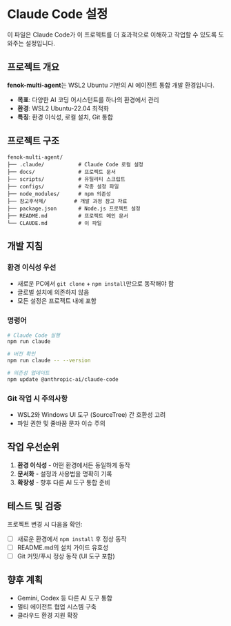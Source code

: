 # Claude Code 설정

이 파일은 Claude Code가 이 프로젝트를 더 효과적으로 이해하고 작업할 수 있도록 도와주는 설정입니다.

## 프로젝트 개요

**fenok-multi-agent**는 WSL2 Ubuntu 기반의 AI 에이전트 통합 개발 환경입니다.

- **목표**: 다양한 AI 코딩 어시스턴트를 하나의 환경에서 관리
- **환경**: WSL2 Ubuntu-22.04 최적화
- **특징**: 환경 이식성, 로컬 설치, Git 통합

## 프로젝트 구조

```
fenok-multi-agent/
├── .claude/           # Claude Code 로컬 설정
├── docs/              # 프로젝트 문서
├── scripts/           # 유틸리티 스크립트
├── configs/           # 각종 설정 파일
├── node_modules/      # npm 의존성
├── 참고후삭제/         # 개발 과정 참고 자료
├── package.json       # Node.js 프로젝트 설정
├── README.md          # 프로젝트 메인 문서
└── CLAUDE.md          # 이 파일
```

## 개발 지침

### 환경 이식성 우선
- 새로운 PC에서 `git clone` + `npm install`만으로 동작해야 함
- 글로벌 설치에 의존하지 않음
- 모든 설정은 프로젝트 내에 포함

### 명령어

```bash
# Claude Code 실행
npm run claude

# 버전 확인  
npm run claude -- --version

# 의존성 업데이트
npm update @anthropic-ai/claude-code
```

### Git 작업 시 주의사항
- WSL2와 Windows UI 도구 (SourceTree) 간 호환성 고려
- 파일 권한 및 줄바꿈 문자 이슈 주의

## 작업 우선순위

1. **환경 이식성** - 어떤 환경에서든 동일하게 동작
2. **문서화** - 설정과 사용법을 명확히 기록
3. **확장성** - 향후 다른 AI 도구 통합 준비

## 테스트 및 검증

프로젝트 변경 시 다음을 확인:
- [ ] 새로운 환경에서 `npm install` 후 정상 동작
- [ ] README.md의 설치 가이드 유효성
- [ ] Git 커밋/푸시 정상 동작 (UI 도구 포함)

## 향후 계획

- Gemini, Codex 등 다른 AI 도구 통합
- 멀티 에이전트 협업 시스템 구축
- 클라우드 환경 지원 확장